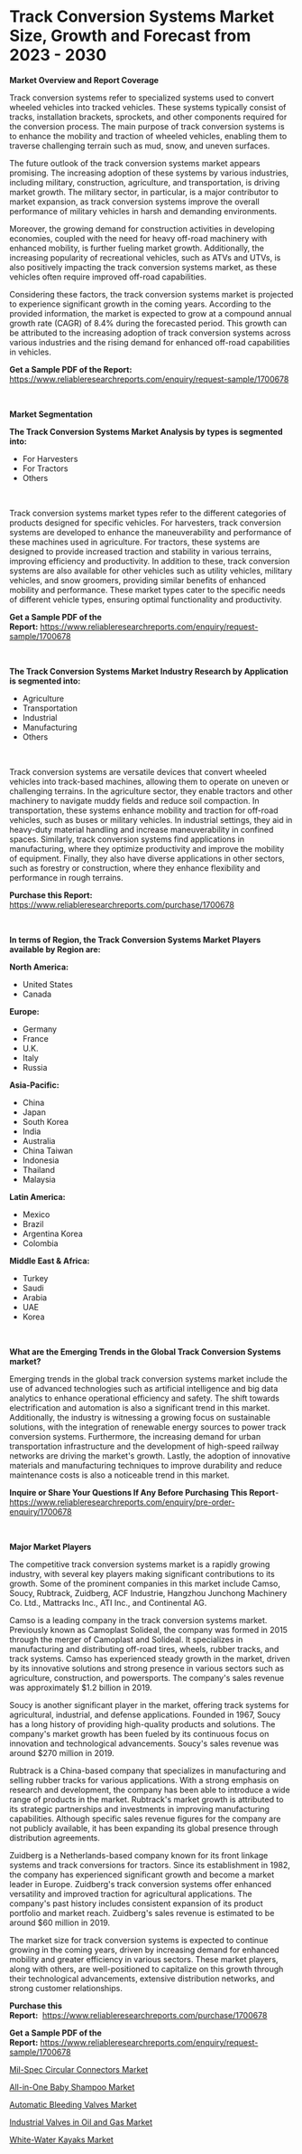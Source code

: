 <p><h1>Track Conversion Systems Market Size, Growth and Forecast from 2023 - 2030</h1></p><p><strong>Market Overview and Report Coverage</strong></p>
<p><p>Track conversion systems refer to specialized systems used to convert wheeled vehicles into tracked vehicles. These systems typically consist of tracks, installation brackets, sprockets, and other components required for the conversion process. The main purpose of track conversion systems is to enhance the mobility and traction of wheeled vehicles, enabling them to traverse challenging terrain such as mud, snow, and uneven surfaces.</p><p>The future outlook of the track conversion systems market appears promising. The increasing adoption of these systems by various industries, including military, construction, agriculture, and transportation, is driving market growth. The military sector, in particular, is a major contributor to market expansion, as track conversion systems improve the overall performance of military vehicles in harsh and demanding environments.</p><p>Moreover, the growing demand for construction activities in developing economies, coupled with the need for heavy off-road machinery with enhanced mobility, is further fueling market growth. Additionally, the increasing popularity of recreational vehicles, such as ATVs and UTVs, is also positively impacting the track conversion systems market, as these vehicles often require improved off-road capabilities.</p><p>Considering these factors, the track conversion systems market is projected to experience significant growth in the coming years. According to the provided information, the market is expected to grow at a compound annual growth rate (CAGR) of 8.4% during the forecasted period. This growth can be attributed to the increasing adoption of track conversion systems across various industries and the rising demand for enhanced off-road capabilities in vehicles.</p></p>
<p><strong>Get a Sample PDF of the Report:</strong> <a href="https://www.reliableresearchreports.com/enquiry/request-sample/1700678">https://www.reliableresearchreports.com/enquiry/request-sample/1700678</a></p>
<p>&nbsp;</p>
<p><strong>Market Segmentation</strong></p>
<p><strong>The Track Conversion Systems Market Analysis by types is segmented into:</strong></p>
<p><ul><li>For Harvesters</li><li>For Tractors</li><li>Others</li></ul></p>
<p>&nbsp;</p>
<p><p>Track conversion systems market types refer to the different categories of products designed for specific vehicles. For harvesters, track conversion systems are developed to enhance the maneuverability and performance of these machines used in agriculture. For tractors, these systems are designed to provide increased traction and stability in various terrains, improving efficiency and productivity. In addition to these, track conversion systems are also available for other vehicles such as utility vehicles, military vehicles, and snow groomers, providing similar benefits of enhanced mobility and performance. These market types cater to the specific needs of different vehicle types, ensuring optimal functionality and productivity.</p></p>
<p><strong>Get a Sample PDF of the Report:</strong>&nbsp;<a href="https://www.reliableresearchreports.com/enquiry/request-sample/1700678">https://www.reliableresearchreports.com/enquiry/request-sample/1700678</a></p>
<p>&nbsp;</p>
<p><strong>The Track Conversion Systems Market Industry Research by Application is segmented into:</strong></p>
<p><ul><li>Agriculture</li><li>Transportation</li><li>Industrial</li><li>Manufacturing</li><li>Others</li></ul></p>
<p>&nbsp;</p>
<p><p>Track conversion systems are versatile devices that convert wheeled vehicles into track-based machines, allowing them to operate on uneven or challenging terrains. In the agriculture sector, they enable tractors and other machinery to navigate muddy fields and reduce soil compaction. In transportation, these systems enhance mobility and traction for off-road vehicles, such as buses or military vehicles. In industrial settings, they aid in heavy-duty material handling and increase maneuverability in confined spaces. Similarly, track conversion systems find applications in manufacturing, where they optimize productivity and improve the mobility of equipment. Finally, they also have diverse applications in other sectors, such as forestry or construction, where they enhance flexibility and performance in rough terrains.</p></p>
<p><strong>Purchase this Report:</strong>&nbsp; <a href="https://www.reliableresearchreports.com/purchase/1700678">https://www.reliableresearchreports.com/purchase/1700678</a></p>
<p>&nbsp;</p>
<p><strong>In terms of Region, the Track Conversion Systems Market Players available by Region are:</strong></p>
<p>
    <p> <strong> North America: </strong>
        <ul>
            <li>United States</li>
            <li>Canada</li>
        </ul>
        </p> 
    <p> <strong> Europe: </strong>
        <ul>
            <li>Germany</li>
            <li>France</li>
            <li>U.K.</li>
            <li>Italy</li>
            <li>Russia</li>
        </ul>
        </p> 
    <p> <strong> Asia-Pacific: </strong>
        <ul>
            <li>China</li>
            <li>Japan</li>
            <li>South Korea</li>
            <li>India</li>
            <li>Australia</li>
            <li>China Taiwan</li>
            <li>Indonesia</li>
            <li>Thailand</li>
            <li>Malaysia</li>
        </ul>
        </p> 
    <p> <strong> Latin America: </strong>
        <ul>
            <li>Mexico</li>
            <li>Brazil</li>
            <li>Argentina Korea</li>
            <li>Colombia</li>
        </ul>
        </p> 
    <p> <strong> Middle East & Africa: </strong>
        <ul>
            <li>Turkey</li>
            <li>Saudi</li>
            <li>Arabia</li>
            <li>UAE</li>
            <li>Korea</li>
        </ul>
    </p>
    </p>
<p>&nbsp;</p>
<p><strong>What are the Emerging Trends in the Global Track Conversion Systems market?</strong></p>
<p><p>Emerging trends in the global track conversion systems market include the use of advanced technologies such as artificial intelligence and big data analytics to enhance operational efficiency and safety. The shift towards electrification and automation is also a significant trend in this market. Additionally, the industry is witnessing a growing focus on sustainable solutions, with the integration of renewable energy sources to power track conversion systems. Furthermore, the increasing demand for urban transportation infrastructure and the development of high-speed railway networks are driving the market's growth. Lastly, the adoption of innovative materials and manufacturing techniques to improve durability and reduce maintenance costs is also a noticeable trend in this market.</p></p>
<p><strong>Inquire or Share Your Questions If Any Before Purchasing This Report</strong>- <a href="https://www.reliableresearchreports.com/enquiry/pre-order-enquiry/1700678">https://www.reliableresearchreports.com/enquiry/pre-order-enquiry/1700678</a></p>
<p>&nbsp;</p>
<p><strong>Major Market Players</strong></p>
<p><p>The competitive track conversion systems market is a rapidly growing industry, with several key players making significant contributions to its growth. Some of the prominent companies in this market include Camso, Soucy, Rubtrack, Zuidberg, ACF Industrie, Hangzhou Junchong Machinery Co. Ltd., Mattracks Inc., ATI Inc., and Continental AG.</p><p>Camso is a leading company in the track conversion systems market. Previously known as Camoplast Solideal, the company was formed in 2015 through the merger of Camoplast and Solideal. It specializes in manufacturing and distributing off-road tires, wheels, rubber tracks, and track systems. Camso has experienced steady growth in the market, driven by its innovative solutions and strong presence in various sectors such as agriculture, construction, and powersports. The company's sales revenue was approximately $1.2 billion in 2019.</p><p>Soucy is another significant player in the market, offering track systems for agricultural, industrial, and defense applications. Founded in 1967, Soucy has a long history of providing high-quality products and solutions. The company's market growth has been fueled by its continuous focus on innovation and technological advancements. Soucy's sales revenue was around $270 million in 2019.</p><p>Rubtrack is a China-based company that specializes in manufacturing and selling rubber tracks for various applications. With a strong emphasis on research and development, the company has been able to introduce a wide range of products in the market. Rubtrack's market growth is attributed to its strategic partnerships and investments in improving manufacturing capabilities. Although specific sales revenue figures for the company are not publicly available, it has been expanding its global presence through distribution agreements.</p><p>Zuidberg is a Netherlands-based company known for its front linkage systems and track conversions for tractors. Since its establishment in 1982, the company has experienced significant growth and become a market leader in Europe. Zuidberg's track conversion systems offer enhanced versatility and improved traction for agricultural applications. The company's past history includes consistent expansion of its product portfolio and market reach. Zuidberg's sales revenue is estimated to be around $60 million in 2019.</p><p>The market size for track conversion systems is expected to continue growing in the coming years, driven by increasing demand for enhanced mobility and greater efficiency in various sectors. These market players, along with others, are well-positioned to capitalize on this growth through their technological advancements, extensive distribution networks, and strong customer relationships.</p></p>
<p><strong>Purchase this Report:</strong>&nbsp;&nbsp;<a href="https://www.reliableresearchreports.com/purchase/1700678">https://www.reliableresearchreports.com/purchase/1700678</a></p>
<p></p>
<p><strong>Get a Sample PDF of the Report:</strong>&nbsp;<a href="https://www.reliableresearchreports.com/enquiry/request-sample/1700678">https://www.reliableresearchreports.com/enquiry/request-sample/1700678</a></p>
<p><p><a href="https://www.linkedin.com/pulse/mil-spec-circular-connectors-market-insights-players-weesf/">Mil-Spec Circular Connectors Market</a></p><p><a href="https://www.linkedin.com/pulse/all-in-one-baby-shampoo-market-size-2023-2030-global-industrial-3e5kf/">All-in-One Baby Shampoo Market</a></p><p><a href="https://github.com/aliciawhite5576/Market-Research-Report-List-1/blob/main/automatic-bleeding-valves-market.md">Automatic Bleeding Valves Market</a></p><p><a href="https://github.com/provorikovar/Market-Research-Report-List-1/blob/main/industrial-valves-in-oil-and-gas-market.md">Industrial Valves in Oil and Gas Market</a></p><p><a href="https://medium.com/@janicegriffin2022/white-water-kayaks-market-analysis-and-sze-forecasted-for-period-from-2023-to-2030-4ca87425e7bf">White-Water Kayaks Market</a></p></p>